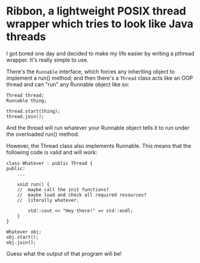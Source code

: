 # Ribbon, a lightweight POSIX thread wrapper which tries to look like Java threads

I got bored one day and decided to make my life easier by writing a pthread wrapper. It's really simple to use. 


There's the ```Runnable``` interface, which forces any inheriting object to implement a run() method; and then there's a ```Thread``` class acts like an OOP thread and can "run" any Runnable object like so:

```
Thread thread;
Runnable thing;

thread.start(thing);
thread.join();
```

And the thread will run whatever your Runnable object tells it to run under the overloaded run() method.

However, the Thread class also implements Runnable. This means that the following code is valid and will work:

```
class Whatever : public Thread {
public:
    ...
    
    void run() {
    //  maybe call the init functions?
    //  maybe load and check all required resources?
    //  literally whatever.
    
        std::cout << "Hey there!" << std::endl;
    }
}

Whatever obj;
obj.start();
obj.join();
```

Guess what the output of that program will be!
